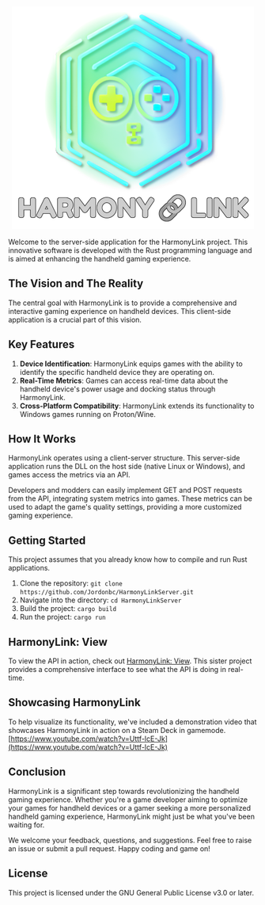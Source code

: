 <p align="center">
  <img src="Images/HarmonyLinkLogo.png" alt="HarmonyLinkLogo"/>
</p>

Welcome to the server-side application for the HarmonyLink project. This innovative software is developed with the Rust programming language and is aimed at enhancing the handheld gaming experience.

## The Vision and The Reality

The central goal with HarmonyLink is to provide a comprehensive and interactive gaming experience on handheld devices. This client-side application is a crucial part of this vision.

## Key Features

1. **Device Identification**: HarmonyLink equips games with the ability to identify the specific handheld device they are operating on.
2. **Real-Time Metrics**: Games can access real-time data about the handheld device's power usage and docking status through HarmonyLink.
3. **Cross-Platform Compatibility**: HarmonyLink extends its functionality to Windows games running on Proton/Wine.

## How It Works

HarmonyLink operates using a client-server structure. This server-side application runs the DLL on the host side (native Linux or Windows), and games access the metrics via an API.

Developers and modders can easily implement GET and POST requests from the API, integrating system metrics into games. These metrics can be used to adapt the game's quality settings, providing a more customized gaming experience.

## Getting Started

This project assumes that you already know how to compile and run Rust applications.

1. Clone the repository: `git clone https://github.com/Jordonbc/HarmonyLinkServer.git`
2. Navigate into the directory: `cd HarmonyLinkServer`
3. Build the project: `cargo build`
4. Run the project: `cargo run`

## HarmonyLink: View

To view the API in action, check out [HarmonyLink: View](https://github.com/Jordonbc/HarmonyLinkView). This sister project provides a comprehensive interface to see what the API is doing in real-time.

## Showcasing HarmonyLink

To help visualize its functionality, we've included a demonstration video that showcases HarmonyLink in action on a Steam Deck in gamemode. [https://www.youtube.com/watch?v=Uttf-lcE-Jk](https://www.youtube.com/watch?v=Uttf-lcE-Jk)

## Conclusion

HarmonyLink is a significant step towards revolutionizing the handheld gaming experience. Whether you're a game developer aiming to optimize your games for handheld devices or a gamer seeking a more personalized handheld gaming experience, HarmonyLink might just be what you've been waiting for.

We welcome your feedback, questions, and suggestions. Feel free to raise an issue or submit a pull request. Happy coding and game on!

## License

This project is licensed under the GNU General Public License v3.0 or later.
